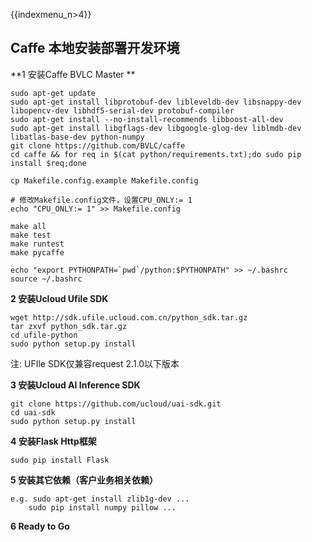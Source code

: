 {{indexmenu_n>4}}

## Caffe 本地安装部署开发环境

\*\*1 安装Caffe BVLC Master \*\*

    sudo apt-get update
    sudo apt-get install libprotobuf-dev libleveldb-dev libsnappy-dev libopencv-dev libhdf5-serial-dev protobuf-compiler
    sudo apt-get install --no-install-recommends libboost-all-dev
    sudo apt-get install libgflags-dev libgoogle-glog-dev liblmdb-dev libatlas-base-dev python-numpy
    git clone https://github.com/BVLC/caffe
    cd caffe && for req in $(cat python/requirements.txt);do sudo pip install $req;done
    
    cp Makefile.config.example Makefile.config
    
    # 修改Makefile.config文件，设置CPU_ONLY:= 1
    echo "CPU_ONLY:= 1" >> Makefile.config
    
    make all
    make test
    make runtest
    make pycaffe
    
    echo "export PYTHONPATH=`pwd`/python:$PYTHONPATH" >> ~/.bashrc
    source ~/.bashrc

**2 安装Ucloud Ufile SDK**

    wget http://sdk.ufile.ucloud.com.cn/python_sdk.tar.gz
    tar zxvf python_sdk.tar.gz
    cd ufile-python
    sudo python setup.py install

注: UFIle SDK仅兼容request 2.1.0以下版本

**3 安装Ucloud AI Inference SDK**

    git clone https://github.com/ucloud/uai-sdk.git
    cd uai-sdk
    sudo python setup.py install

**4 安装Flask Http框架**

    sudo pip install Flask

**5 安装其它依赖（客户业务相关依赖）**

    e.g. sudo apt-get install zlib1g-dev ...
        sudo pip install numpy pillow ...

**6 Ready to Go**
